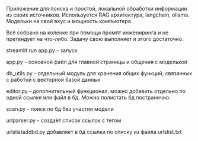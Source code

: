 Приложение для поиска и простой, локальной обработки информации из своих источников.
Используется RAG архитектура, langchain, ollama. Модельки на свой вкус и мощность компьютера.

Всё собрано на коленке при помощи промпт инжениринга и не претендует на что-либо.
Задачу свою выполняет и этого достаточно.

streamlit run app.py - запуск

app.py - основной файл для главной страницы и общения с моделькой

db_utils.py - отдельный модуль для хранения общих функций, связанных с работой с векторной базой данных

editor.py - дополнительный функционал, можно добавить отдельно по одной ссылке или файл в бд. 
Можно полистать бд постранично.

scan.py - поиск по бд без участия модели

urlparser.py - создаёт список ссылок с тегом

urlslistaddbd.py добавляет в бд ссылки по списку из файла urlslist.txt
